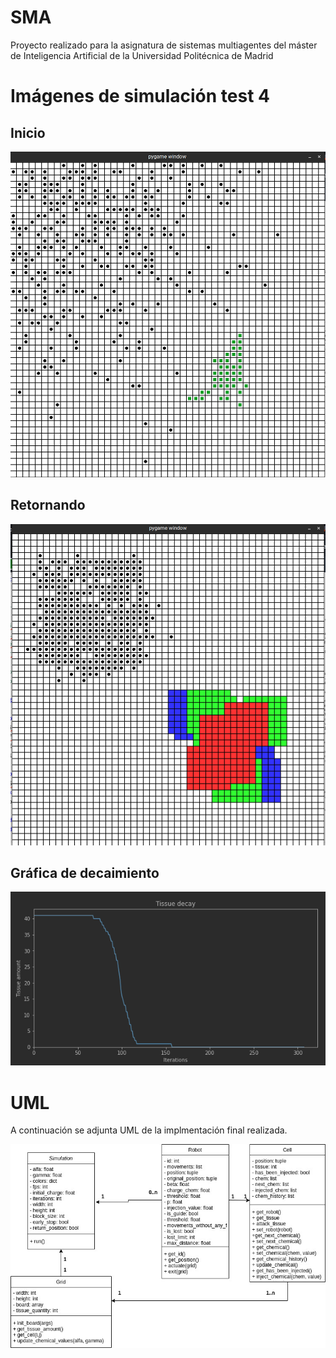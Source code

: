 # SMA
Proyecto realizado para la asignatura de sistemas multiagentes del máster de Inteligencia Artificial de la Universidad Politécnica de Madrid


# Imágenes de simulación test 4

## Inicio
![image](https://github.com/javiersgjavi/SMA/blob/main/images/inicio_test_4.png?raw=true)

## Retornando
![image](https://github.com/javiersgjavi/SMA/blob/main/images/final_test_4.png?raw=true)

## Gráfica de decaimiento
![image](https://github.com/javiersgjavi/SMA/blob/main/images/decaimiento_test_4.png?raw=true)
# UML

A continuación se adjunta UML de la implmentación final realizada.

![image](https://github.com/javiersgjavi/SMA/blob/main/images/uml.jpg?raw=true)

